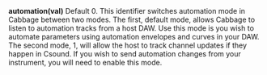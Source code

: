 <a name="automation"><h3 style="padding-top: 40px; margin-top: 40px;"></h3></a>
**automation(val)** Default 0. This identifier switches automation mode in Cabbage between two modes. The first, default mode, allows Cabbage to listen to automation tracks from a host DAW. Use this mode is you wish to automate parameters using automation envelopes and curves in your DAW. The second mode, 1, will allow the host to track channel updates if they happen in Csound. If you wish to send automation changes from your instrument, you will need to enable this mode. 


